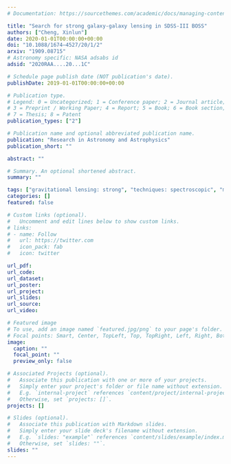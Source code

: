 ```yaml
---
# Documentation: https://sourcethemes.com/academic/docs/managing-content/

title: "Search for strong galaxy-galaxy lensing in SDSS-III BOSS"
authors: ["Cheng, Xinlun"]
date: 2020-01-01T00:00:00+00:00
doi: "10.1088/1674–4527/20/1/2"
arxiv: "1909.08715"
# Astronomy specific: NASA adsabs id
adsid: "2020RAA....20...1C"

# Schedule page publish date (NOT publication's date).
publishDate: 2019-01-01T00:00:00+00:00

# Publication type.
# Legend: 0 = Uncategorized; 1 = Conference paper; 2 = Journal article;
# 3 = Preprint / Working Paper; 4 = Report; 5 = Book; 6 = Book section;
# 7 = Thesis; 8 = Patent
publication_types: ["2"]

# Publication name and optional abbreviated publication name.
publication: "Research in Astronomy and Astrophysics"
publication_short: ""

abstract: ""

# Summary. An optional shortened abstract.
summary: ""

tags: ["gravitational lensing: strong", "techniques: spectroscopic", "methods: data analysis"]
categories: []
featured: false

# Custom links (optional).
#   Uncomment and edit lines below to show custom links.
# links:
# - name: Follow
#   url: https://twitter.com
#   icon_pack: fab
#   icon: twitter

url_pdf:
url_code:
url_dataset:
url_poster:
url_project:
url_slides:
url_source:
url_video:

# Featured image
# To use, add an image named `featured.jpg/png` to your page's folder. 
# Focal points: Smart, Center, TopLeft, Top, TopRight, Left, Right, BottomLeft, Bottom, BottomRight.
image:
  caption: ""
  focal_point: ""
  preview_only: false

# Associated Projects (optional).
#   Associate this publication with one or more of your projects.
#   Simply enter your project's folder or file name without extension.
#   E.g. `internal-project` references `content/project/internal-project/index.md`.
#   Otherwise, set `projects: []`.
projects: []

# Slides (optional).
#   Associate this publication with Markdown slides.
#   Simply enter your slide deck's filename without extension.
#   E.g. `slides: "example"` references `content/slides/example/index.md`.
#   Otherwise, set `slides: ""`.
slides: ""
---
```


